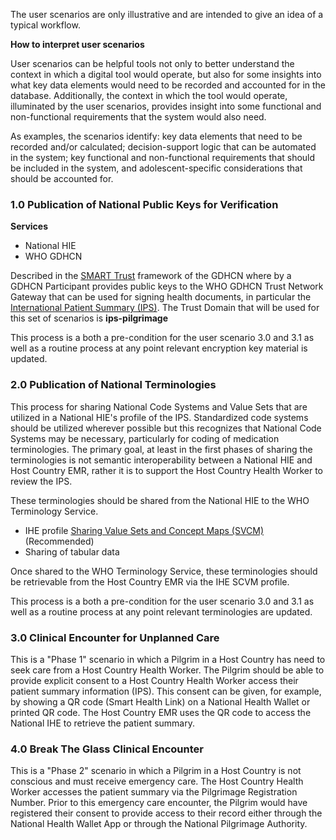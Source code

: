 
The user scenarios are only illustrative and are intended to give an idea of a typical workflow.

**How to interpret user scenarios**

User scenarios can be helpful tools not only to better understand the context in which a digital tool would operate, but also for some insights into what key data elements would need to be recorded and accounted for in the database. Additionally, the context in which the tool would operate, illuminated by the user scenarios, provides insight into some functional and non-functional requirements that the system would also need.

As examples, the scenarios identify: key data elements that need to be recorded and/or calculated; decision-support logic that can be automated in the system; key functional and non-functional requirements that should be included in the system, and adolescent-specific considerations that should be accounted for.

### 1.0 Publication of National Public Keys for Verification
**Services**
- National HIE
- WHO GDHCN

Described in the [SMART Trust](https://smart.who.int/smart-trust) framework of the GDHCN where by a GDHCN Participant provides public keys to the WHO GDHCN Trust Network Gateway that can be used for signing health documents, in particular the [International Patient Summary (IPS)](https://build.fhir.org/ig/HL7/fhir-ips/).  The Trust Domain that will be used for this set of scenarios is <b>ips-pilgrimage</b>

This process is a both a pre-condition for the user scenario 3.0 and 3.1 as well as a routine process at any point relevant encryption key material is updated.

### 2.0 Publication of National Terminologies
This process for sharing National Code Systems and Value Sets that are utilized in a National HIE's profile of the IPS.  Standardized code systems should be utilized wherever possible but this recognizes that National Code Systems may be necessary, particularly for coding of medication terminologies.  The primary goal, at least in the first phases of sharing the terminologies is not semantic interoperability between a National HIE and Host Country EMR, rather it is  to support the Host Country Health Worker to review the IPS.


These terminologies should be shared from the National HIE to the WHO Terminology Service.
 * IHE profile [Sharing Value Sets and Concept Maps (SVCM)](https://profiles.ihe.net/ITI/SVCM/) (Recommended)
 * Sharing of tabular data  

Once shared to the WHO Terminology Service, these terminologies should be retrievable from the Host Country EMR via the IHE SCVM profile.

This process is a both a pre-condition for the user scenario 3.0 and 3.1 as well as a routine process at any point relevant terminologies are updated.

### 3.0 Clinical Encounter for Unplanned Care

This is a "Phase 1" scenario in which a Pilgrim in a Host Country has need to seek care from a Host Country Health Worker.  The Pilgrim should be able to provide explicit consent to a Host Country Health Worker access their patient summary information (IPS).  This consent can be given, for example, by showing a QR code (Smart Health Link) on a National Health Wallet or printed QR code.  The Host Country EMR uses the QR code to access the National IHE to retrieve the patient summary.

### 4.0 Break The Glass Clinical Encounter

This is a "Phase 2" scenario in which a Pilgrim in a Host Country is not conscious and must receive emergency care.  The Host Country Health Worker accesses the patient summary via the Pilgrimage Registration Number.   Prior to this emergency care encounter, the Pilgrim would have registered their consent to provide access to their record either through the National Health Wallet App or through the National Pilgrimage Authority.